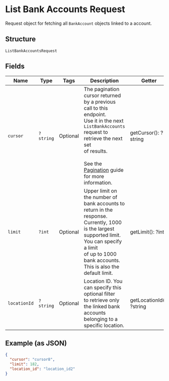 
# List Bank Accounts Request

Request object for fetching all `BankAccount`
objects linked to a account.

## Structure

`ListBankAccountsRequest`

## Fields

| Name | Type | Tags | Description | Getter | Setter |
|  --- | --- | --- | --- | --- | --- |
| `cursor` | `?string` | Optional | The pagination cursor returned by a previous call to this endpoint.<br>Use it in the next `ListBankAccounts` request to retrieve the next set<br>of results.<br><br>See the [Pagination](https://developer.squareup.com/docs/working-with-apis/pagination) guide for more information. | getCursor(): ?string | setCursor(?string cursor): void |
| `limit` | `?int` | Optional | Upper limit on the number of bank accounts to return in the response.<br>Currently, 1000 is the largest supported limit. You can specify a limit<br>of up to 1000 bank accounts. This is also the default limit. | getLimit(): ?int | setLimit(?int limit): void |
| `locationId` | `?string` | Optional | Location ID. You can specify this optional filter<br>to retrieve only the linked bank accounts belonging to a specific location. | getLocationId(): ?string | setLocationId(?string locationId): void |

## Example (as JSON)

```json
{
  "cursor": "cursor8",
  "limit": 182,
  "location_id": "location_id2"
}
```

